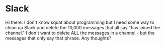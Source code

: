 # Slack

Hi there.  I don't know squat about programming but I need some way to clean up Slack and delete the 10,000 messages that all say "has joined the channel."  I don't want to delete ALL the messages in a channel - but the messages that only say that phrase. Any thoughts?
